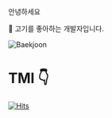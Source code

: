 
안녕하세요 

:meat_on_bone:
고기를 좋아하는 개발자입니다.

![Baekjoon](http://mazassumnida.wtf/api/v2/generate_badge?boj=chdlswhd7)
# TMI :point_down:

[![Hits](https://hits.seeyoufarm.com/api/count/incr/badge.svg?url=https%3A%2F%2Fgithub.com%2Fvoka&count_bg=%235FC611&title_bg=%231D1C1C&icon=github.svg&icon_color=%23FFFFFF&title=Github&edge_flat=false)](https://hits.seeyoufarm.com)
